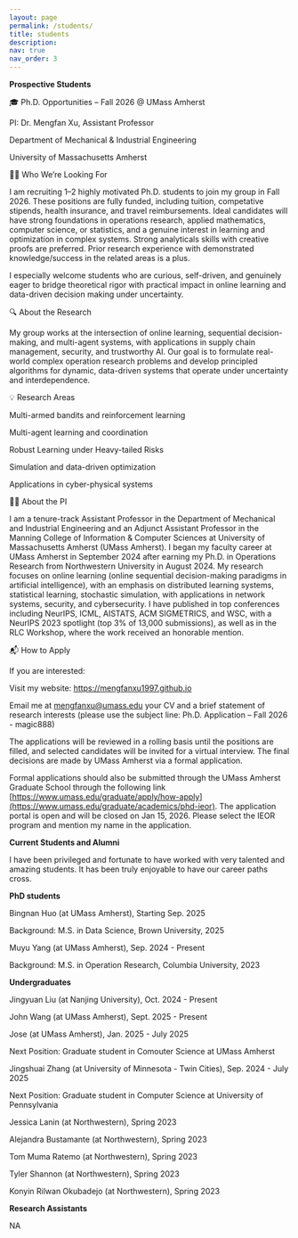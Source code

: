 ```yaml
---
layout: page
permalink: /students/
title: students
description: 
nav: true
nav_order: 3
---
```


**Prospective Students**

🎓 Ph.D. Opportunities – Fall 2026 @ UMass Amherst

PI: Dr. Mengfan Xu, Assistant Professor 

Department of Mechanical & Industrial Engineering 

University of Massachusetts Amherst

👩‍🎓 Who We’re Looking For

I am recruiting 1–2 highly motivated Ph.D. students to join my group in Fall 2026. These positions are fully funded, including tuition, competative stipends, health insurance, and travel reimbursements. Ideal candidates will have strong foundations in operations research, applied mathematics, computer science, or statistics, and a genuine interest in learning and optimization in complex systems. Strong analyticals skills with creative proofs are preferred. Prior research experience with demonstrated knowledge/success in the related areas is a plus. 

I especially welcome students who are curious, self-driven, and genuinely eager to bridge theoretical rigor with practical impact in online learning and data-driven decision making under uncertainty.

🔍 About the Research

My group works at the intersection of online learning, sequential decision-making, and multi-agent systems, with applications in supply chain management, security, and trustworthy AI. Our goal is to formulate real-world complex operation research problems and develop principled algorithms for dynamic, data-driven systems that operate under uncertainty and interdependence.

💡 Research Areas

Multi-armed bandits and reinforcement learning

Multi-agent learning and coordination

Robust Learning under Heavy-tailed Risks

Simulation and data-driven optimization

Applications in cyber-physical systems

🧑‍🏫 About the PI

I am a tenure-track Assistant Professor in the Department of Mechanical and Industrial Engineering and an Adjunct Assistant Professor in the Manning College of Information \& Computer Sciences at University of Massachusetts Amherst (UMass Amherst). I began my faculty career at UMass Amherst in September 2024 after earning my Ph.D. in Operations Research from Northwestern University in August 2024. My research focuses on online learning (online sequential decision-making paradigms in artificial intelligence), with an emphasis on distributed learning systems, statistical learning, stochastic simulation, with applications in network systems, security, and cybersecurity. I have published in top conferences including NeurIPS, ICML, AISTATS, ACM SIGMETRICS, and WSC, with a NeurIPS 2023 spotlight (top 3\% of 13,000 submissions), as well as in the RLC Workshop, where the work received an honorable mention. 

📬 How to Apply

If you are interested:

Visit my website: https://mengfanxu1997.github.io

Email me at mengfanxu@umass.edu your CV and a brief statement of research interests
(please use the subject line: Ph.D. Application – Fall 2026 - magic888)

The applications will be reviewed in a rolling basis until the positions are filled, and selected candidates will be invited for a virtual interview. The final decisions are made by UMass Amherst via a formal application. 

Formal applications should also be submitted through the UMass Amherst Graduate School through the following link [https://www.umass.edu/graduate/apply/how-apply](https://www.umass.edu/graduate/academics/phd-ieor). The application portal is open and will be closed on Jan 15, 2026. Please select the IEOR program and mention my name in the application. 

**Current Students and Alumni**

I have been privileged and fortunate to have worked with very talented and amazing students. It has been truly enjoyable to have our career paths cross.

**PhD students**

Bingnan Huo (at UMass Amherst), Starting Sep. 2025 

Background: M.S. in Data Science, Brown University, 2025

Muyu Yang (at UMass Amherst), Sep. 2024 - Present

Background: M.S. in Operation Research, Columbia University, 2023

**Undergraduates** 

Jingyuan Liu (at Nanjing University), Oct. 2024 - Present 

John Wang (at UMass Amherst), Sept. 2025 - Present 

Jose (at UMass Amherst), Jan. 2025 - July 2025

Next Position: Graduate student in Comouter Science at UMass Amherst 

Jingshuai Zhang (at University of Minnesota - Twin Cities), Sep. 2024 - July 2025 

Next Position: Graduate student in Computer Science at University of Pennsylvania 

Jessica Lanin (at Northwestern), Spring 2023

Alejandra Bustamante (at Northwestern), Spring 2023

Tom Muma Ratemo (at Northwestern), Spring 2023

Tyler Shannon (at Northwestern), Spring 2023

Konyin Rilwan Okubadejo (at Northwestern), Spring 2023


**Research Assistants** 

NA 

